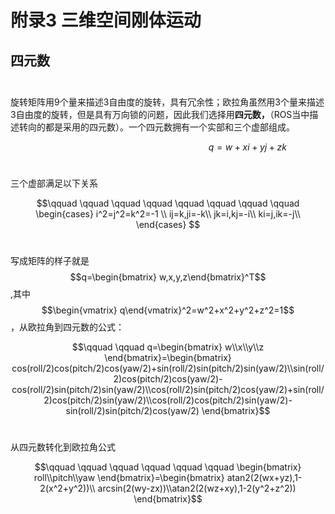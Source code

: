 # 附录3 三维空间刚体运动

##  四元数

$$\quad$$旋转矩阵用9个量来描述3自由度的旋转，具有冗余性；欧拉角虽然用3个量来描述3自由度的旋转，但是具有万向锁的问题，因此我们选择用**四元数，**（ROS当中描述转向的都是采用的四元数）。一个四元数拥有一个实部和三个虚部组成。

$$\qquad \qquad \qquad \qquad \qquad \qquad  \qquad \qquad q=w+xi+yj+zk$$

$$\quad$$三个虚部满足以下关系

$$\qquad \qquad \qquad \qquad \qquad \qquad \qquad \qquad \begin{cases}
i^2=j^2=k^2=-1 \\
ij=k,ji=-k\\
jk=i,kj=-i\\
ki=j,ik=-j\\
 \end{cases}  $$

$$\quad$$写成矩阵的样子就是$$q=\begin{bmatrix} w,x,y,z\end{bmatrix}^T$$,其中$$\begin{vmatrix} q\end{vmatrix}^2=w^2+x^2+y^2+z^2=1$$，从欧拉角到四元数的公式：

$$\qquad \qquad q=\begin{bmatrix}
w\\x\\y\\z
 \end{bmatrix}=\begin{bmatrix}
cos(roll/2)cos(pitch/2)cos(yaw/2)+sin(roll/2)sin(pitch/2)sin(yaw/2)\\sin(roll/2)cos(pitch/2)cos(yaw/2)-cos(roll/2)sin(pitch/2)sin(yaw/2)\\cos(roll/2)sin(pitch/2)cos(yaw/2)+sin(roll/2)cos(pitch/2)sin(yaw/2)\\cos(roll/2)cos(pitch/2)sin(yaw/2)-sin(roll/2)sin(pitch/2)cos(yaw/2)
 \end{bmatrix}$$

$$\quad$$从四元数转化到欧拉角公式

$$\qquad \qquad \qquad \qquad \qquad \qquad \begin{bmatrix}
roll\\pitch\\yaw
 \end{bmatrix}=\begin{bmatrix}
atan2(2(wx+yz),1-2(x^2+y^2))\\
arcsin(2(wy-zx))\\atan2(2(wz+xy),1-2(y^2+z^2))
 \end{bmatrix}$$

